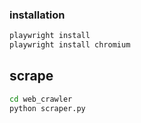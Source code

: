 

### installation

```bash
playwright install
playwright install chromium

```

## scrape

```bash
cd web_crawler
python scraper.py
```